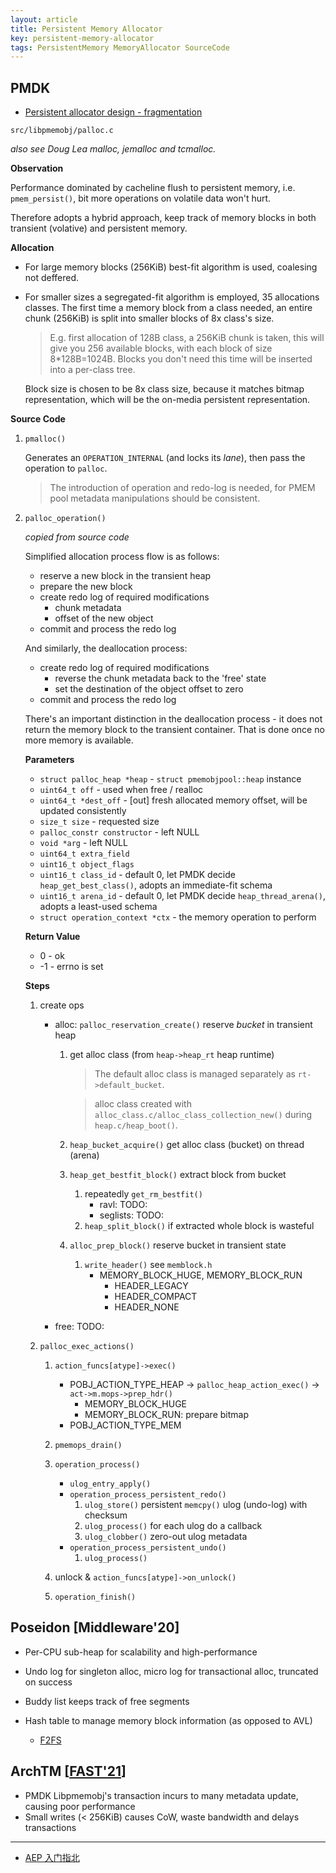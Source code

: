 ```yaml
---
layout: article
title: Persistent Memory Allocator
key: persistent-memory-allocator
tags: PersistentMemory MemoryAllocator SourceCode
---
```


<!-- more -->

PMDK
----

* [Persistent allocator design - fragmentation](https://pmem.io/2016/02/25/fragmentation.html)

`src/libpmemobj/palloc.c`

_also see Doug Lea malloc, jemalloc and tcmalloc._

__Observation__

Performance dominated by cacheline flush to persistent memory,
i.e. `pmem_persist()`, bit more operations on volatile data won't hurt.

Therefore adopts a hybrid approach, keep track of memory blocks in both transient
(volative) and persistent memory.

__Allocation__

* For large memory blocks (256KiB) best-fit algorithm is used, coalesing not
    deffered.
* For smaller sizes a segregated-fit algorithm is employed, 35 allocations classes.
    The first time a memory block from a class needed, an entire chunk (256KiB)
    is split into smaller blocks of 8x class's size.

    > E.g. first allocation of 128B class, a 256KiB chunk is taken, this will
    > give you 256 available blocks, with each block of size 8*128B=1024B. Blocks
    > you don't need this time will be inserted into a per-class tree.

    Block size is chosen to be 8x class size, because it matches bitmap
    representation, which will be the on-media persistent representation.

__Source Code__

1. `pmalloc()`

    Generates an `OPERATION_INTERNAL` (and locks its _lane_), then pass the
    operation to `palloc`.

    > The introduction of operation and redo-log is needed, for PMEM pool
    > metadata manipulations should be consistent.

2. `palloc_operation()`

    _copied from source code_

    Simplified allocation process flow is as follows:
    - reserve a new block in the transient heap
    - prepare the new block
    - create redo log of required modifications
        - chunk metadata
        - offset of the new object
    - commit and process the redo log

    And similarly, the deallocation process:
    - create redo log of required modifications
        - reverse the chunk metadata back to the 'free' state
        - set the destination of the object offset to zero
    - commit and process the redo log

    There's an important distinction in the deallocation process - it does not
    return the memory block to the transient container. That is done once no more
    memory is available.

    __Parameters__
    * `struct palloc_heap *heap` - `struct pmemobjpool::heap` instance
    * `uint64_t off` - used when free / realloc
    * `uint64_t *dest_off` - [out] fresh allocated memory offset, will be updated
        consistently
    * `size_t size` - requested size
    * `palloc_constr constructor` - left NULL
    * `void *arg` - left NULL
    * `uint64_t extra_field`
    * `uint16_t object_flags`
    * `uint16_t class_id` - default 0, let PMDK decide `heap_get_best_class()`,
        adopts an immediate-fit schema
    * `uint16_t arena_id` - default 0, let PMDK decide `heap_thread_arena()`,
        adopts a least-used schema
    * `struct operation_context *ctx` - the memory operation to perform

    __Return Value__
    * 0 - ok
    * -1 - errno is set

    __Steps__
    1. create ops
        * alloc: `palloc_reservation_create()` reserve _bucket_ in transient heap
            1. get alloc class (from `heap->heap_rt` heap runtime)

                > The default alloc class is managed separately as `rt->default_bucket`.

                > alloc class created with `alloc_class.c/alloc_class_collection_new()`
                > during `heap.c/heap_boot()`.

            2. `heap_bucket_acquire()` get alloc class (bucket) on thread (arena)
            3. `heap_get_bestfit_block()` extract block from bucket
                1. repeatedly `get_rm_bestfit()`
                    * ravl: TODO:
                    * seglists: TODO:
                2. `heap_split_block()` if extracted whole block is wasteful
            4. `alloc_prep_block()` reserve bucket in transient state
                1. `write_header()` see `memblock.h`
                    * MEMORY_BLOCK_HUGE, MEMORY_BLOCK_RUN
                        * HEADER_LEGACY
                        * HEADER_COMPACT
                        * HEADER_NONE

        * free: TODO:

    2. `palloc_exec_actions()`
        1. `action_funcs[atype]->exec()`
            * POBJ_ACTION_TYPE_HEAP -> `palloc_heap_action_exec()` -> `act->m.mops->prep_hdr()`
                * MEMORY_BLOCK_HUGE
                * MEMORY_BLOCK_RUN: prepare bitmap
            * POBJ_ACTION_TYPE_MEM
        2. `pmemops_drain()`
        3. `operation_process()`
            * `ulog_entry_apply()`
            * `operation_process_persistent_redo()`
                1. `ulog_store()` persistent `memcpy()` ulog (undo-log) with checksum
                2. `ulog_process()` for each ulog do a callback
                3. `ulog_clobber()` zero-out ulog metadata
            * `operation_process_persistent_undo()`
                1. `ulog_process()`

        4. unlock & `action_funcs[atype]->on_unlock()`
        5. `operation_finish()`






Poseidon [Middleware'20]
------------------------

* Per-CPU sub-heap for scalability and high-performance

* Undo log for singleton alloc, micro log for transactional alloc, truncated on
    success
* Buddy list keeps track of free segments
* Hash table to manage memory block information (as opposed to AVL)
    * [F2FS](https://www.usenix.org/conference/fast15/technical-sessions/presentation/lee)


ArchTM [[FAST'21](https://www.usenix.org/conference/fast21/presentation/wu-kai)]
--------------------------------------------------------------------------------

* PMDK Libpmemobj's transaction incurs to many metadata update, causing poor
    performance
* Small writes (< 256KiB) causes CoW, waste bandwidth and delays transactions


------------------------------------------------------------------------

* [AEP 入门指北](https://csomnia.github.io/posts/aep-tutorial/)
